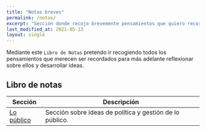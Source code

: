 ```yaml
---
title: "Notas breves"
permalink: /notas/
excerpt: "Sección donde recojo brevemente pensamientos que quiero recordar para más adelante desarrollarlos en un artículo."
last_modified_at: 2021-05-13
layout: single
---
```


Mediante este `Libro de Notas` pretendo ir recogiendo todos los pensamientos que merecen ser recordados para más adelante reflexionar sobre ellos y desarrollar ideas. 


## Libro de notas

| Sección                                        | Descripción                                           |
| ------------------------------------------- | ----------------------------------------------------- |
| [Lo público](publico/) | Sección sobre ideas de política y gestión de lo público. |

